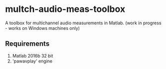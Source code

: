 # multch-audio-meas-toolbox
A toolbox for multichannel audio measurements in Matlab.
(work in progress - works on Windows machines only)

## Requirements
1) Matlab 2016b 32 bit
2) 'pawavplay' engine


